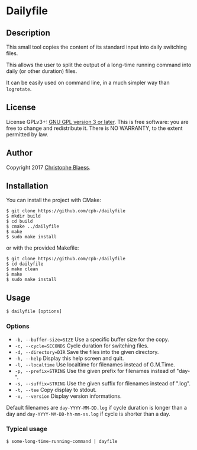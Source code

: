 # Dailyfile

## Description

This small tool copies the content of its standard input into daily switching files.

This allows the user to split the output of a long-time running command into daily (or other duration) files.

It can be easily used on command line, in a much simpler way than `logrotate`.

## License

License GPLv3+: [GNU GPL version 3 or later](http://gnu.org/licenses/gpl.html).
This is free software: you are free to change and redistribute it.
There is NO WARRANTY, to the extent permitted by law.

## Author

Copyright 2017 [Christophe Blaess](https://www.blaess.fr/christophe).

## Installation

You can install the project with CMake:

```
$ git clone https://github.com/cpb-/dailyfile
$ mkdir build
$ cd build
$ cmake ../dailyfile
$ make
$ sudo make install

```

or with the provided Makefile:
```
$ git clone https://github.com/cpb-/dailyfile
$ cd dailyfile
$ make clean
$ make
$ sudo make install
```


## Usage

```
$ dailyfile [options]
```

### Options

* `-b, --buffer-size=SIZE`   Use a specific buffer size for the copy.
* `-c, --cycle=SECONDS`      Cycle duration for switching files.
* `-d, --directory=DIR`      Save the files into the given directory.
* `-h, --help`               Display this help screen and quit.
* `-l, --localtime`          Use localtime for filenames instead of G.M.Time.
* `-p, --prefix=STRING`      Use the given prefix for filenames instead of "day-".
* `-s, --suffix=STRING`      Use the given suffix for filenames instead of ".log".
* `-t, --tee`                Copy display to stdout.
* `-v, --version`            Display version informations.

Default filenames are `day-YYYY-MM-DD.log` if cycle duration is longer than a day
and `day-YYYY-MM-DD-hh-mm-ss.log` if cycle is shorter than a day.

### Typical usage

```
$ some-long-time-running-command | dayfile
```




